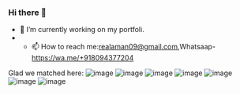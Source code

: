 ### Hi there 👋

- 🔭 I’m currently working on my portfoli.
- - 📫 How to reach me:realaman09@gmail.com,Whatsaap- https://wa.me/+918094377204

<!--
**aman8094/aman8094** is a ✨ _special_ ✨ repository because its `README.md` (this file) appears on your GitHub profile.

Here are some ideas to get you started:

- 🔭 I’m currently working on my portfoli
- 🌱 I’m currently learning ...
- 👯 I’m looking to collaborate on ...
- 🤔 I’m looking for help with ...
- 💬 Ask me about ...
- 📫 How to reach me: ...
- 😄 Pronouns: ...
- ⚡ Fun fact: ...
-->
Glad we matched here:
![image](https://user-images.githubusercontent.com/89300739/177543942-a2e2878e-5caa-4d09-bffd-7c10ba63e366.png)
![image](https://user-images.githubusercontent.com/89300739/177544051-8d17c3c4-0d82-47e4-ab7a-a1bc63c94724.png)
![image](https://user-images.githubusercontent.com/89300739/177544079-7fb5566d-b710-4c13-88ac-6dac1c02e59a.png)
![image](https://user-images.githubusercontent.com/89300739/177544203-4a2fc339-b48f-413f-91a1-0d1c89878b2c.png)
![image](https://user-images.githubusercontent.com/89300739/177544239-f6003191-a03f-45ce-ac47-8d8eb0b569bc.png)
![image](https://user-images.githubusercontent.com/89300739/177544298-1437f5a3-0be4-46af-94f7-8d56ad003fb7.png)
![image](https://user-images.githubusercontent.com/89300739/177544346-3b8ef7d5-f78d-48fc-a891-50b8682794be.png)

